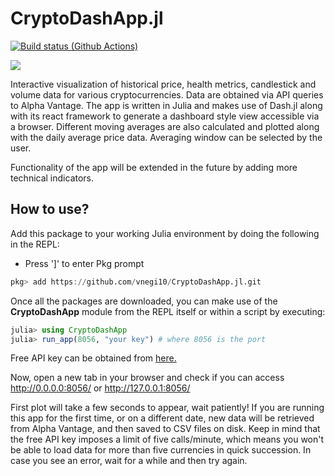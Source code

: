 # CryptoDashApp.jl

[![Build status (Github Actions)](https://github.com/vnegi10/CryptoDashApp.jl/workflows/CI/badge.svg)](https://github.com/vnegi10/CryptoDashApp.jl/actions)

[![](https://img.shields.io/badge/docs-stable-blue.svg)](https://vnegi10.github.io/CryptoDashApp.jl/stable)

Interactive visualization of historical price, health metrics, candlestick and volume data for various cryptocurrencies. Data are obtained via API queries to Alpha Vantage. 
The app is written in Julia and makes use of Dash.jl along with its react framework to generate a dashboard style view accessible via a browser. 
Different moving averages are also calculated and plotted along with the daily average price data. Averaging window can be selected by the user.

Functionality of the app will be extended in the future by adding more technical indicators.

## How to use?

Add this package to your working Julia environment by doing the following in the REPL:
* Press ']' to enter Pkg prompt

```julia
pkg> add https://github.com/vnegi10/CryptoDashApp.jl.git
```   

Once all the packages are downloaded, you can make use of the **CryptoDashApp** module from the REPL itself or within a script by executing:

```julia
julia> using CryptoDashApp
julia> run_app(8056, "your key") # where 8056 is the port
```  

Free API key can be obtained from [here.](https://www.alphavantage.co/support/#api-key)
    
Now, open a new tab in your browser and check if you can access http://0.0.0.0:8056/ or http://127.0.0.1:8056/

First plot will take a few seconds to appear, wait patiently! If you are running this app for the first time, or on a different date, new data will be retrieved from Alpha Vantage, and then saved to CSV files on disk. Keep in mind that the free API key imposes a limit of five calls/minute, which means you won't be able to load data for more than five currencies in quick succession. In case you see an error, wait for a while and then try again.


    



    



